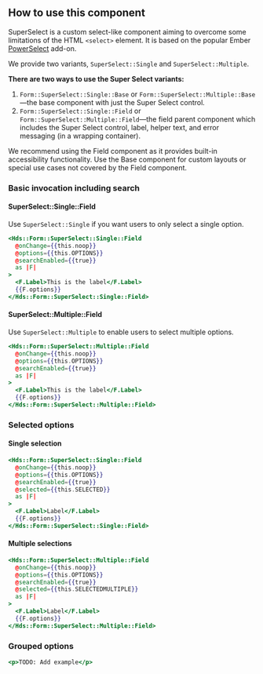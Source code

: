 ## How to use this component

SuperSelect is a custom select-like component aiming to overcome some limitations of the HTML `<select>` element.
It is based on the popular Ember [PowerSelect](https://ember-power-select.com/) add-on.

We provide two variants, `SuperSelect::Single` and `SuperSelect::Multiple`.

**There are two ways to use the Super Select variants:**

1. `Form::SuperSelect::Single::Base` or `Form::SuperSelect::Multiple::Base`—the base component with just the Super Select control.
2. `Form::SuperSelect::Single::Field` or `Form::SuperSelect::Multiple::Field`—the field parent component which includes the Super Select control, label, helper text, and error messaging (in a wrapping container).

We recommend using the Field component as it provides built-in accessibility functionality. Use the Base component for custom layouts or special use cases not covered by the Field component.

### Basic invocation including search

#### SuperSelect::Single::Field

Use `SuperSelect::Single` if you want users to only select a single option.

```handlebars
<Hds::Form::SuperSelect::Single::Field
  @onChange={{this.noop}}
  @options={{this.OPTIONS}}
  @searchEnabled={{true}}
  as |F|
>
  <F.Label>This is the label</F.Label>
  {{F.options}}
</Hds::Form::SuperSelect::Single::Field>
```

#### SuperSelect::Multiple::Field

Use `SuperSelect::Multiple` to enable users to select multiple options.

```handlebars
<Hds::Form::SuperSelect::Multiple::Field
  @onChange={{this.noop}}
  @options={{this.OPTIONS}}
  @searchEnabled={{true}}
  as |F|
>
  <F.Label>This is the label</F.Label>
  {{F.options}}
</Hds::Form::SuperSelect::Multiple::Field>
```

### Selected options

#### Single selection

```handlebars
<Hds::Form::SuperSelect::Single::Field
  @onChange={{this.noop}}
  @options={{this.OPTIONS}}
  @searchEnabled={{true}}
  @selected={{this.SELECTED}}
  as |F|
>
  <F.Label>Label</F.Label>
  {{F.options}}
</Hds::Form::SuperSelect::Single::Field>
```

#### Multiple selections

```handlebars
<Hds::Form::SuperSelect::Multiple::Field
  @onChange={{this.noop}}
  @options={{this.OPTIONS}}
  @searchEnabled={{true}}
  @selected={{this.SELECTEDMULTIPLE}}
  as |F|
>
  <F.Label>Label</F.Label>
  {{F.options}}
</Hds::Form::SuperSelect::Multiple::Field>
```

### Grouped options

```handlebars
<p>TODO: Add example</p>
```
